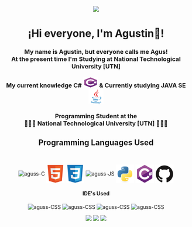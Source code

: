 <div id="header" align="center">
    <img src="https://media.giphy.com/media/QZkpIdieotn3i/giphy.gif" width="200" />
<h1> ¡Hi everyone, I'm Agustin👋!</h1>
<h3> My name is Agustin, but everyone calls me Agus!<br>
     At the present time I'm Studying at <strong>National Technological University [UTN]</strong><br><br>
My current knowledge
C# <img src="https://github.com/devicons/devicon/blob/master/icons/csharp/csharp-original.svg" alt="C" width="40" height="28"/> & Currently studying JAVA SE  <img src="https://github.com/devicons/devicon/blob/master/icons/java/java-original.svg" title="Git" **alt="Git" width="40" height="40"/>
        <br><br>
        Programming Student at the
        <br>
      👨🏻‍💻 <strong>National Technological University [UTN]</strong> 👨🏻‍💻</h3>
    </div>    

<div>
  <p align="center">
  <h2 align = "center"> Programming Languages Used</h2><br> 
    </p>
  <p align="center">
  <img align="center" alt="aguss-C" height="50" width="50" src="https://cdn.jsdelivr.net/gh/devicons/devicon/icons/c/c-original.svg">
  <img align="center" alt="aguss-HTML" height="50" width="50" src="https://raw.githubusercontent.com/devicons/devicon/master/icons/html5/html5-original.svg">
  <img align="center" alt="aguss-CSS" height="50" width="50" src="https://raw.githubusercontent.com/devicons/devicon/master/icons/css3/css3-original.svg">
  <img align="center" alt="aguss-JS" height="50" width="50" src="https://cdn.jsdelivr.net/gh/devicons/devicon/icons/javascript/javascript-original.svg">
  <img align="center" alt="aguss-PY" height="50" width="50" src="https://github.com/devicons/devicon/blob/master/icons/python/python-original.svg">
  <img align="center" alt="aguss-GIT" height="50" width="50" src="https://github.com/devicons/devicon/blob/master/icons/csharp/csharp-original.svg"> 
  <img align="center" alt="aguss-GIT" height="50" width="50" src="https://github.com/devicons/devicon/blob/master/icons/github/github-original.svg"> 
  </p>
   <h4 align = "center"> IDE's Used</h4>
  <p align="center">
     <img align="center" alt="aguss-CSS" height="45" width="45" src="https://cdn.worldvectorlogo.com/logos/eclipse-11.svg">
     <img align="center" alt="aguss-CSS" height="45" width="45" src="https://cdn.jsdelivr.net/gh/devicons/devicon/icons/vscode/vscode-original.svg">
     <img align="center" alt="aguss-CSS" height="45" width="45" src="https://cdn.jsdelivr.net/gh/devicons/devicon/icons/visualstudio/visualstudio-plain.svg">
      <img align="center" alt="aguss-CSS" height="45" width="45" src="https://rjcodeadvance.com/wp-content/uploads/2019/10/apache-netbeans-11.png"> 
      </p>
</div>



<div> 
<p align="center">
  <a href="https://instagram.com/agusscoo_" target="_blank"><img src="https://img.shields.io/badge/-Instagram-%23E4405F?style=for-the-badge&logo=instagram&logoColor=white" target="_blank"></a>
    <a href="mailto:agus.lopez042004@gmail.com"><img src="https://img.shields.io/badge/-Gmail-%23333?style=for-the-badge&logo=gmail&logoColor=white" target="_blank"></a>
<a href="https://www.linkedin.com/in/aguslopezz/" target="_blank"><img src="https://img.shields.io/badge/-LinkedIn-%230077B5?style=for-the-badge&logo=linkedin&logoColor=white" target="_blank"></a> 
</p>
</div>
<br>
